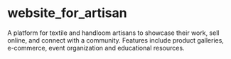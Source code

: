 # website_for_artisan
A platform for textile and handloom artisans to showcase their work, sell online, and connect with a community. Features include product galleries, e-commerce, event organization and educational resources.

